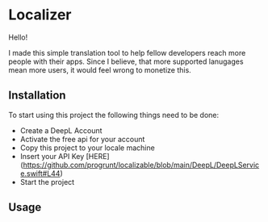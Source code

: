 #  Localizer

Hello!

I made this simple translation tool to help fellow developers reach more people with their apps.
Since I believe, that more supported lanugages mean more users, it would feel wrong to monetize this.

## Installation

To start using this project the following things need to be done:
- Create a DeepL Account
- Activate the free api for your account
- Copy this project to your locale machine
- Insert your API Key [HERE] (https://github.com/progrunt/localizable/blob/main/DeepL/DeepLService.swift#L44)
- Start the project

## Usage

